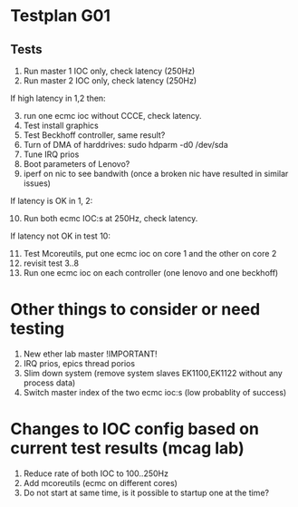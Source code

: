 # Testplan G01

## Tests
1. Run master 1 IOC only, check latency (250Hz)
2. Run master 2 IOC only, check latency (250Hz)

If high latency in 1,2 then:

3. run one ecmc ioc without CCCE, check latency.
4. Test install graphics
5. Test Beckhoff controller, same result?
6. Turn of DMA of harddrives: sudo hdparm -d0 /dev/sda
7. Tune IRQ prios
8. Boot parameters of Lenovo?
9. iperf on nic to see bandwith (once a broken nic have resulted in similar issues)

If latency is OK in 1, 2:

10. Run both ecmc IOC:s at 250Hz, check latency.

If latency not OK in test 10:

11. Test Mcoreutils, put one ecmc ioc on core 1 and the other on core 2
12. revisit test 3..8
13. Run one ecmc ioc on each controller (one lenovo and one beckhoff)

# Other things to consider or need testing
1. New ether lab master !IMPORTANT!
2. IRQ prios, epics thread porios
3. Slim down system (remove system slaves EK1100,EK1122 without any process data)
4. Switch master index of the two ecmc ioc:s (low probablity of success)

# Changes to IOC config based on current test results (mcag lab)
1. Reduce rate of both IOC to 100..250Hz
2. Add mcoreutils (ecmc on different cores)
3. Do not start at same time, is it possible to startup one at the time?

